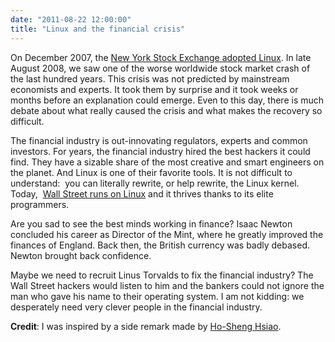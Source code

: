 ```yaml
---
date: "2011-08-22 12:00:00"
title: "Linux and the financial crisis"
---
```




On December 2007, the [New York Stock Exchange adopted Linux](http://www.cyberciti.biz/tips/new-york-stock-exchange-moves-to-linux.html). In late August 2008, we saw one of the worse worldwide stock market crash of the last hundred years. This crisis was not predicted by mainstream economists and experts. It took them by surprise and it took weeks or months before an explanation could emerge. Even to this day, there is much debate about what really caused the crisis and what makes the recovery so difficult.

The financial industry is out-innovating regulators, experts and common investors. For years, the financial industry hired the best hackers it could find. They have a sizable share of the most creative and smart engineers on the planet. And Linux is one of their favorite tools. It is not difficult to understand:  you can literally rewrite, or help rewrite, the Linux kernel. Today,  [Wall Street runs on Linux](http://www.itworld.com/article/2738325/enterprise-software/how-linux-mastered-wall-street.html) and it thrives thanks to its elite programmers.

Are you sad to see the best minds working in finance? Isaac Newton concluded his career as Director of the Mint, where he greatly improved the finances of England. Back then, the British currency was badly debased. Newton brought back confidence.

Maybe we need to recruit Linus Torvalds to fix the financial industry? The Wall Street hackers would listen to him and the bankers could not ignore the man who gave his name to their operating system. I am not kidding: we desperately need very clever people in the financial industry.

__Credit__: I was inspired by a side remark made by [Ho-Sheng Hsiao](https://www.quora.com/Ho-Sheng-Hsiao).

